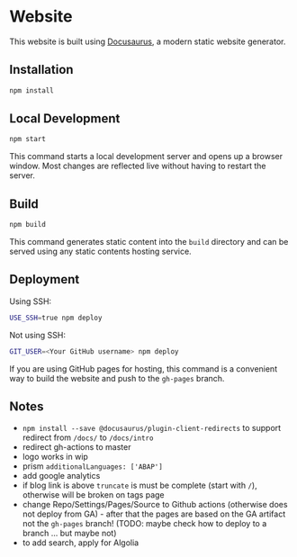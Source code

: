 # Website

This website is built using [Docusaurus](https://docusaurus.io/), a modern static website generator.

## Installation

```sh
npm install
```

## Local Development

```sh
npm start
```

This command starts a local development server and opens up a browser window. Most changes are reflected live without having to restart the server.

## Build

```sh
npm build
```

This command generates static content into the `build` directory and can be served using any static contents hosting service.

## Deployment

Using SSH:

```sh
USE_SSH=true npm deploy
```

Not using SSH:

```sh
GIT_USER=<Your GitHub username> npm deploy
```

If you are using GitHub pages for hosting, this command is a convenient way to build the website and push to the `gh-pages` branch.

## Notes

- `npm install --save @docusaurus/plugin-client-redirects` to support redirect from `/docs/` to `/docs/intro`
- redirect gh-actions to master
- logo works in wip
- prism `additionalLanguages: ['ABAP']`
- add google analytics
- if blog link is above `truncate` is must be complete (start with `/`), otherwise will be broken on tags page
- change Repo/Settings/Pages/Source to Github actions (otherwise does not deploy from GA) - after that the pages are based on the GA artifact not the `gh-pages` branch! (TODO: maybe check how to deploy to a branch ... but maybe not)
- to add search, apply for Algolia
